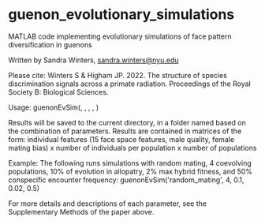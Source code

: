 # guenon_evolutionary_simulations

MATLAB code implementing evolutionary simulations of face pattern diversification in guenons

Written by Sandra Winters, sandra.winters@nyu.edu

Please cite: 
Winters S & Higham JP. 2022. The structure of species discrimination signals across a primate radiation. Proceedings of the Royal Society B: Biological Sciences. 

Usage: 
guenonEvSim(<type of mate choice>, <number of coevolving populations>, <proportion of evolution in allopatry>, <max hybrid fitness>, <conspecific encounter frequency>)

Results will be saved to the current directory, in a folder named based on the combination of parameters. Results are contained in matrices of the form: individual features (15 face space features, male quality, female mating bias) x number of individuals per population x number of populations

Example: 
The following runs simulations with random mating, 4 coevolving populations, 10% of evolution in allopatry, 2% max hybrid fitness, and 50% conspecific encounter frequency: 
guenonEvSim('random_mating', 4, 0.1, 0.02, 0.5)
  
For more details and descriptions of each parameter, see the Supplementary Methods of the paper above. 
